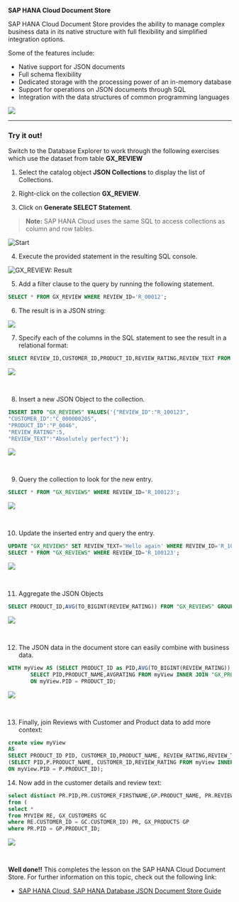 **SAP HANA Cloud Document Store**

SAP HANA Cloud Document Store provides the ability to manage complex business data in its native structure with full flexibility and simplified integration options. 

Some of the features include:

- Native support for JSON documents
- Full schema flexibility
- Dedicated storage with the processing power of an in-memory database
- Support for operations on JSON documents through SQL
- Integration with the data structures of common programming languages

![](./Images/050_Intro_Concept.png)



------
### Try it out! 

Switch to the Database Explorer to work through the following exercises which use the dataset from table **GX_REVIEW**

1. Select the catalog object **JSON Collections** to display the list of Collections.

2. Right-click on the collection **GX_REVIEW**.

3. Click on **Generate SELECT Statement**.

>**Note:** SAP HANA Cloud uses the same SQL to access collections as column and row tables.

![Start](./Images/100_DBX_Start.png)


4. Execute the provided statement in the resulting SQL console.

![GX_REVIEW: Result](./Images/110_GX_REVIEW_result.png)


5. Add a filter clause to the query by running the following statement.

```sql
SELECT * FROM GX_REVIEW WHERE REVIEW_ID='R_00012';
```

6. The result is in a JSON string:

![](./Images/DBX_DocStore/image06.png)


7. Specify each of the columns in the SQL statement to see the result in a relational format:

```sql
SELECT REVIEW_ID,CUSTOMER_ID,PRODUCT_ID,REVIEW_RATING,REVIEW_TEXT FROM "GX_REVIEWS" WHERE REVIEW_ID='R_00012';
```

![](./Images/DBX_DocStore/image07.png)

<br>

8. Insert a new JSON Object to the collection.

```sql
INSERT INTO "GX_REVIEWS" VALUES('{"REVIEW_ID":"R_100123",
"CUSTOMER_ID":"C_000000205",
"PRODUCT_ID":"P_0046",
"REVIEW_RATING":5,
"REVIEW_TEXT":"Absolutely perfect"}');
```

![](./Images/DBX_DocStore/image08.png)

<br>

9. Query the collection to look for the new entry.

```sql
SELECT * FROM "GX_REVIEWS" WHERE REVIEW_ID='R_100123';
```

![](./Images/DBX_DocStore/image09.png)

<br>

10. Update the inserted entry and query the entry.

```sql
UPDATE "GX_REVIEWS" SET REVIEW_TEXT='Hello again' WHERE REVIEW_ID='R_100123';
SELECT * FROM "GX_REVIEWS" WHERE REVIEW_ID='R_100123';
```

![](./Images/DBX_DocStore/image010.png)

<br>

11. Aggregate the JSON Objects

```sql
SELECT PRODUCT_ID,AVG(TO_BIGINT(REVIEW_RATING)) FROM "GX_REVIEWS" GROUP BY PRODUCT_ID ORDER BY PRODUCT_ID ASC;
```

![](./Images/DBX_DocStore/image011.png)

<br>

12. The JSON data in the document store can easily combine with business data.
   
```sql
WITH myView AS (SELECT PRODUCT_ID as PID,AVG(TO_BIGINT(REVIEW_RATING)) as AVGRATING FROM "GX_REVIEWS" GROUP BY PRODUCT_ID )
       SELECT PID,PRODUCT_NAME,AVGRATING FROM myView INNER JOIN "GX_PRODUCTS"
       ON myView.PID = PRODUCT_ID;
```

![](./Images/DBX_DocStore/image012.png)


</br>


13. Finally, join Reviews with Customer and Product data to add more context:


```sql
create view myView 
AS 
SELECT PRODUCT_ID PID, CUSTOMER_ID,PRODUCT_NAME, REVIEW_RATING,REVIEW_TEXT FROM GX_REVIEWS; 
(SELECT PID,P.PRODUCT_NAME, CUSTOMER_ID,REVIEW_RATING FROM myView INNER JOIN GX_PRODUCTS AS P
ON myView.PID = P.PRODUCT_ID);
```

14. Now add in the customer details and review text:

```sql
select distinct PR.PID,PR.CUSTOMER_FIRSTNAME,GP.PRODUCT_NAME, PR.REVIEW_RATING, PR.REVIEW_TEXT 
from (
select * 
from MYVIEW RE, GX_CUSTOMERS GC
where RE.CUSTOMER_ID = GC.CUSTOMER_ID) PR, GX_PRODUCTS GP
where PR.PID = GP.PRODUCT_ID;
```

![](./Images/DBX_DocStore/image015.png)

</br>

**Well done!!** This completes the lesson on the SAP HANA Cloud Document Store.
For further information on this topic, check out the following link:</br>

- [SAP HANA Cloud, SAP HANA Database JSON Document Store Guide](https://help.sap.com/docs/HANA_CLOUD_DATABASE/f2d68919a1ad437fac08cc7d1584ff56/dca379e9c94940e998d9d4b5c656d1bd.html)